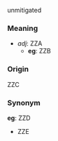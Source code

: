 unmitigated
### Meaning
+ _adj_: ZZA
    + __eg__: ZZB

### Origin

ZZC

### Synonym

__eg__: ZZD

+ ZZE


